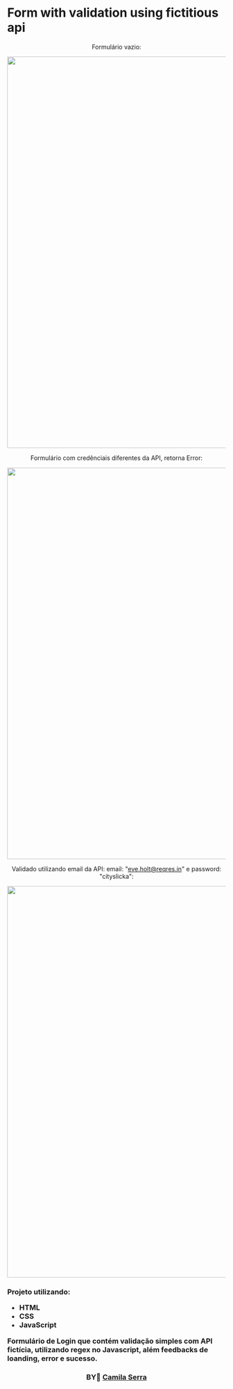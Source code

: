 # Form with validation using fictitious api

<div>
<div align=center>
  
  
Formulário vazio: 

<img src="https://user-images.githubusercontent.com/66450896/139609873-929b4928-4b7b-4522-bafc-cdcab7dcde6e.JPG" width="900" >
  
Formulário com credênciais diferentes da API, retorna Error:
  
<img src="https://user-images.githubusercontent.com/66450896/139609877-6935ae1c-cc6b-493a-a56f-d9547f2a00ac.JPG" width="900" >
  
Validado utilizando email da API:
 email: "eve.holt@reqres.in" e password: "cityslicka":
  
<img src="https://user-images.githubusercontent.com/66450896/139609878-bed79f50-7856-40b0-aa8a-7a5f0974c292.JPG" width="900" >

</div>

<h3>

  Projeto utilizando:

  - HTML
  - CSS
  - JavaScript
  
 
    
  Formulário de Login que contém validação simples com API fictícia,  utilizando regex no Javascript, além feedbacks de loanding, error e sucesso.
    

  
</div>



<h3 align="center">
BY💜 <a href="https:https://www.linkedin.com/in/camilaserratecnologia/">Camila Serra</a>
<br><br>

   




